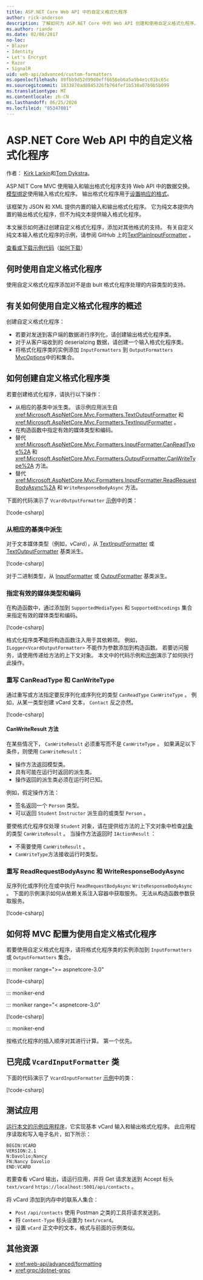 ```yaml
---
title: ASP.NET Core Web API 中的自定义格式化程序
author: rick-anderson
description: 了解如何为 ASP.NET Core 中的 Web API 创建和使用自定义格式化程序。
ms.author: riande
ms.date: 02/08/2017
no-loc:
- Blazor
- Identity
- Let's Encrypt
- Razor
- SignalR
uid: web-api/advanced/custom-formatters
ms.openlocfilehash: 89fbb9d52d99d0eff6656eb6a5a9b4e1c01bc65c
ms.sourcegitcommit: 1833870ad0845326fb764fef1b530a07b9b5b099
ms.translationtype: MT
ms.contentlocale: zh-CN
ms.lasthandoff: 06/25/2020
ms.locfileid: "85347081"
---
```

# <a name="custom-formatters-in-aspnet-core-web-api"></a>ASP.NET Core Web API 中的自定义格式化程序

作者： [Kirk Larkin](https://twitter.com/serpent5)和[Tom Dykstra](https://github.com/tdykstra)。

ASP.NET Core MVC 使用输入和输出格式化程序支持 Web API 中的数据交换。 [模型绑定](xref:mvc/models/model-binding)使用输入格式化程序。 输出格式化程序用于[设置响应的格式](xref:web-api/advanced/formatting)。

该框架为 JSON 和 XML 提供内置的输入和输出格式化程序。 它为纯文本提供内置的输出格式化程序，但不为纯文本提供输入格式化程序。

本文展示如何通过创建自定义格式化程序，添加对其他格式的支持。 有关自定义纯文本输入格式化程序的示例，请参阅 GitHub 上的[TextPlainInputFormatter](https://github.com/aspnet/Entropy/blob/master/samples/Mvc.Formatters/TextPlainInputFormatter.cs) 。

[查看或下载示例代码](https://github.com/dotnet/AspNetCore.Docs/tree/master/aspnetcore/web-api/advanced/custom-formatters/sample)（[如何下载](xref:index#how-to-download-a-sample)）

## <a name="when-to-use-custom-formatters"></a>何时使用自定义格式化程序

使用自定义格式化程序添加对不是由 bult 格式化程序处理的内容类型的支持。

## <a name="overview-of-how-to-use-a-custom-formatter"></a>有关如何使用自定义格式化程序的概述

创建自定义格式化程序：

* 若要对发送到客户端的数据进行序列化，请创建输出格式化程序类。
* 对于从客户端收到的 deserialzing 数据，请创建一个输入格式化程序类。
* 将格式化程序类的实例添加 `InputFormatters` 到 `OutputFormatters` [MvcOptions](/dotnet/api/microsoft.aspnetcore.mvc.mvcoptions)中的和集合。

## <a name="how-to-create-a-custom-formatter-class"></a>如何创建自定义格式化程序类

若要创建格式化程序，请执行以下操作：

* 从相应的基类中派生类。 该示例应用派生自 <xref:Microsoft.AspNetCore.Mvc.Formatters.TextOutputFormatter> 和 <xref:Microsoft.AspNetCore.Mvc.Formatters.TextInputFormatter> 。
* 在构造函数中指定有效的媒体类型和编码。
* 替代 <xref:Microsoft.AspNetCore.Mvc.Formatters.InputFormatter.CanReadType%2A> 和 <xref:Microsoft.AspNetCore.Mvc.Formatters.OutputFormatter.CanWriteType%2A> 方法。
* 替代 <xref:Microsoft.AspNetCore.Mvc.Formatters.InputFormatter.ReadRequestBodyAsync%2A> 和 `WriteResponseBodyAsync` 方法。

下面的代码演示了 `VcardOutputFormatter` [示例](https://github.com/dotnet/AspNetCore.Docs/tree/master/aspnetcore/web-api/advanced/custom-formatters/3.1sample)中的类：

[!code-csharp[](custom-formatters/3.1sample/Formatters/VcardOutputFormatter.cs?name=snippet)]
  
### <a name="derive-from-the-appropriate-base-class"></a>从相应的基类中派生

对于文本媒体类型（例如，vCard），从 [TextInputFormatter](/dotnet/api/microsoft.aspnetcore.mvc.formatters.textinputformatter) 或 [TextOutputFormatter](/dotnet/api/microsoft.aspnetcore.mvc.formatters.textoutputformatter) 基类派生。

[!code-csharp[](custom-formatters/3.1sample/Formatters/VcardOutputFormatter.cs?name=classdef)]

对于二进制类型，从 [InputFormatter](/dotnet/api/microsoft.aspnetcore.mvc.formatters.inputformatter) 或 [OutputFormatter](/dotnet/api/microsoft.aspnetcore.mvc.formatters.outputformatter) 基类派生。

### <a name="specify-valid-media-types-and-encodings"></a>指定有效的媒体类型和编码

在构造函数中，通过添加到 `SupportedMediaTypes` 和 `SupportedEncodings` 集合来指定有效的媒体类型和编码。

[!code-csharp[](custom-formatters/3.1sample/Formatters/VcardOutputFormatter.cs?name=ctor)]

格式化程序类**不**能将构造函数注入用于其依赖项。 例如， `ILogger<VcardOutputFormatter>` 不能作为参数添加到构造函数。 若要访问服务，请使用传递给方法的上下文对象。 本文中的代码示例和[示例](https://github.com/dotnet/AspNetCore.Docs/tree/master/aspnetcore/web-api/advanced/custom-formatters/3.1sample)演示了如何执行此操作。

### <a name="override-canreadtype-and-canwritetype"></a>重写 CanReadType 和 CanWriteType

通过重写或方法指定要反序列化或序列化的类型 `CanReadType` `CanWriteType` 。 例如，从某一类型创建 vCard 文本， `Contact` 反之亦然。

[!code-csharp[](custom-formatters/3.1sample/Formatters/VcardOutputFormatter.cs?name=canwritetype)]

#### <a name="the-canwriteresult-method"></a>CanWriteResult 方法

在某些情况下， `CanWriteResult` 必须重写而不是 `CanWriteType` 。 如果满足以下条件，则使用 `CanWriteResult`：

* 操作方法返回模型类。
* 具有可能在运行时返回的派生类。
* 操作返回的派生类必须在运行时已知。

例如，假定操作方法：

* 签名返回一个 `Person` 类型。
* 可以返回 `Student` `Instructor` 派生自的或类型 `Person` 。 

要使格式化程序仅处理 `Student` 对象，请在提供给方法的上下文对象中检查[对象](/dotnet/api/microsoft.aspnetcore.mvc.formatters.outputformattercanwritecontext.object#Microsoft_AspNetCore_Mvc_Formatters_OutputFormatterCanWriteContext_Object)的类型 `CanWriteResult` 。 当操作方法返回时 `IActionResult` ：

* 不需要使用 `CanWriteResult` 。
* `CanWriteType`方法接收运行时类型。

<a id="read-write"></a>

### <a name="override-readrequestbodyasync-and-writeresponsebodyasync"></a>重写 ReadRequestBodyAsync 和 WriteResponseBodyAsync

反序列化或序列化在或中执行 `ReadRequestBodyAsync` `WriteResponseBodyAsync` 。 下面的示例演示如何从依赖关系注入容器中获取服务。 无法从构造函数参数获取服务。

[!code-csharp[](custom-formatters/3.1sample/Formatters/VcardOutputFormatter.cs?name=writeresponse)]

## <a name="how-to-configure-mvc-to-use-a-custom-formatter"></a>如何将 MVC 配置为使用自定义格式化程序

若要使用自定义格式化程序，请将格式化程序类的实例添加到 `InputFormatters` 或 `OutputFormatters` 集合。

::: moniker range=">= aspnetcore-3.0"

[!code-csharp[](custom-formatters/3.1sample/Startup.cs?name=mvcoptions)]

::: moniker-end

::: moniker range="< aspnetcore-3.0"

[!code-csharp[](custom-formatters/sample/Startup.cs?name=mvcoptions&highlight=3-4)]

::: moniker-end

按格式化程序的插入顺序对其进行计算。 第一个优先。

## <a name="the-completed-vcardinputformatter-class"></a>已完成 `VcardInputFormatter` 类

下面的代码演示了 `VcardInputFormatter` [示例](https://github.com/dotnet/AspNetCore.Docs/tree/master/aspnetcore/web-api/advanced/custom-formatters/3.1sample)中的类：

[!code-csharp[](custom-formatters/3.1sample/Formatters/VcardInputFormatter.cs?name=snippet)]

## <a name="test-the-app"></a>测试应用

[运行本文的示例应用程序](https://github.com/dotnet/AspNetCore.Docs/tree/master/aspnetcore/web-api/advanced/custom-formatters/sample)，它实现基本 vCard 输入和输出格式化程序。 此应用程序读取和写入电子名片，如下所示：

```
BEGIN:VCARD
VERSION:2.1
N:Davolio;Nancy
FN:Nancy Davolio
END:VCARD
```

若要查看 vCard 输出，请运行应用，并将 Get 请求发送到 Accept 标头 `text/vcard` `https://localhost:5001/api/contacts` 。

将 vCard 添加到内存中的联系人集合：

* `Post` `/api/contacts` 使用 Postman 之类的工具将请求发送到。
* 将 `Content-Type` 标头设置为 `text/vcard`。
* 设置 `vCard` 正文中的文本，格式与前面的示例类似。

## <a name="additional-resources"></a>其他资源

* <xref:web-api/advanced/formatting>
* <xref:grpc/dotnet-grpc>
